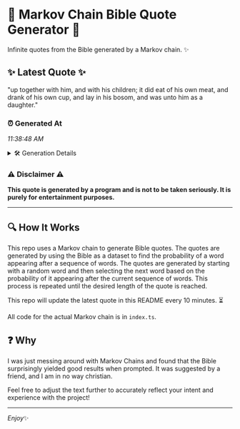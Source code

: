 # 📖 Markov Chain Bible Quote Generator 📖

Infinite quotes from the Bible generated by a Markov chain. ✨

## ✨ Latest Quote ✨
"up together with him, and with his children; it did eat of his own meat, and drank of his own cup, and lay in his bosom, and was unto him as a daughter."

### ⏰ Generated At
*11:38:48 AM*

<details>
    <summary>🛠️ Generation Details</summary>
    <p>
        <strong>🌱 Seed:</strong> up<br>
        <strong>🔄 Iterations:</strong> 32<br>
        <strong>📜 Context History:</strong><br>[ up ]: together<br>[ up, together ]: with<br>[ up, together, with ]: him,<br>[ up, together, with, him, ]: and<br>[ up, together, with, him,, and ]: with<br>[ up, together, with, him,, and, with ]: his<br>[ together, with, him,, and, with, his ]: children;<br>[ with, him,, and, with, his, children; ]: it<br>[ him,, and, with, his, children;, it ]: did<br>[ and, with, his, children;, it, did ]: eat<br>[ with, his, children;, it, did, eat ]: of<br>[ his, children;, it, did, eat, of ]: his<br>[ children;, it, did, eat, of, his ]: own<br>[ it, did, eat, of, his, own ]: meat,<br>[ did, eat, of, his, own, meat, ]: and<br>[ eat, of, his, own, meat,, and ]: drank<br>[ of, his, own, meat,, and, drank ]: of<br>[ his, own, meat,, and, drank, of ]: his<br>[ own, meat,, and, drank, of, his ]: own<br>[ meat,, and, drank, of, his, own ]: cup,<br>[ and, drank, of, his, own, cup, ]: and<br>[ drank, of, his, own, cup,, and ]: lay<br>[ of, his, own, cup,, and, lay ]: in<br>[ his, own, cup,, and, lay, in ]: his<br>[ own, cup,, and, lay, in, his ]: bosom,<br>[ cup,, and, lay, in, his, bosom, ]: and<br>[ and, lay, in, his, bosom,, and ]: was<br>[ lay, in, his, bosom,, and, was ]: unto<br>[ in, his, bosom,, and, was, unto ]: him<br>[ his, bosom,, and, was, unto, him ]: as<br>[ bosom,, and, was, unto, him, as ]: a<br>[ and, was, unto, him, as, a ]: daughter.<br>
    </p>
</details>

### ⚠️ Disclaimer ⚠️
**This quote is generated by a program and is not to be taken seriously. It is purely for entertainment purposes.**

---

## 🔍 How It Works

This repo uses a Markov chain to generate Bible quotes. The quotes are generated by using the Bible as a dataset to find the probability of a word appearing after a sequence of words. The quotes are generated by starting with a random word and then selecting the next word based on the probability of it appearing after the current sequence of words. This process is repeated until the desired length of the quote is reached.

This repo will update the latest quote in this README every 10 minutes. ⏳

All code for the actual Markov chain is in `index.ts`.

## ❓ Why

I was just messing around with Markov Chains and found that the Bible surprisingly yielded good results when prompted. 
It was suggested by a friend, and I am in no way christian.

Feel free to adjust the text further to accurately reflect your intent and experience with the project!

---

*Enjoy*✨
